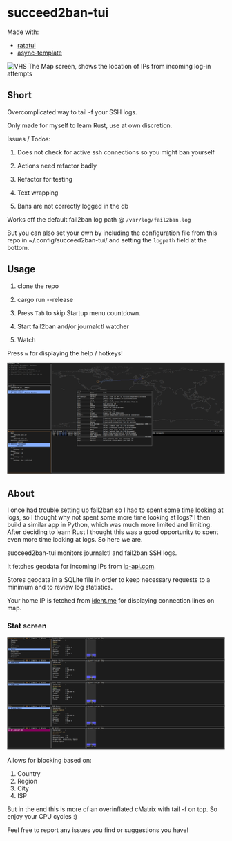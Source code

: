 # succeed2ban-tui

Made with:
- [ratatui](https://github.com/ratatui-org/ratatui/) 
- [async-template](https://github.com/ratatui-org/ratatui-async-template) 

![VHS](examples/map.gif)
The Map screen, shows the location of IPs from incoming log-in attempts

## Short

Overcomplicated way to tail -f your SSH logs.

Only made for myself to learn Rust, use at own discretion.

Issues / Todos:

1. Does not check for active ssh connections so you might ban yourself

2. Actions need refactor badly

3. Refactor for testing

4. Text wrapping

5. Bans are not correctly logged in the db


Works off the default fail2ban log path @ `/var/log/fail2ban.log`

But you can also set your own by including the configuration file from this repo in ~/.config/succeed2ban-tui/ and setting the `logpath` field at the bottom.


## Usage

1. clone the repo

2. cargo run --release

3. Press `Tab` to skip Startup menu countdown.

4. Start fail2ban and/or journalctl watcher

5. Watch

Press `w` for displaying the help / hotkeys!


![Main](Main_help.PNG)

## About

I once had trouble setting up fail2ban so I had to spent some time looking at logs, so I thought why not spent some more time looking at logs?
I then build a similar app in Python, which was much more limited and limiting. 
After deciding to learn Rust I thought this was a good opportunity to spent even more time looking at logs. So here we are.


succeed2ban-tui monitors journalctl and fail2ban SSH logs. 

It fetches geodata for incoming IPs from [ip-api.com](https://ip-api.com/). 

Stores geodata in a SQLite file in order to keep necessary requests to a minimum and to review log statistics.

Your home IP is fetched from [ident.me](https://ident.me/) for displaying connection lines on map.

### Stat screen

![Stats](Stats.PNG)

Allows for blocking based on:

1. Country
2. Region
3. City
4. ISP

But in the end this is more of an overinflated cMatrix with tail -f on top. So enjoy your CPU cycles :)

Feel free to report any issues you find or suggestions you have!


